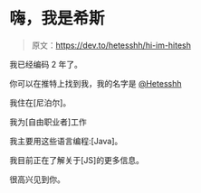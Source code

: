 # 嗨，我是希斯

> 原文：<https://dev.to/hetesshh/hi-im-hitesh>

我已经编码 2 年了。

你可以在推特上找到我，我的名字是 [@Hetesshh](https://twitter.com/Hetesshh)

我住在[尼泊尔]。

我为[自由职业者]工作

我主要用这些语言编程:[Java]。

我目前正在了解关于[JS]的更多信息。

很高兴见到你。